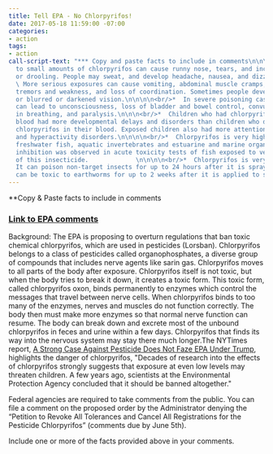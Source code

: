 ```yaml
---
title: Tell EPA - No Chlorpyrifos!
date: 2017-05-18 11:59:00 -07:00
categories:
- action
tags:
- action
call-script-text: "*** Copy and paste facts to include in comments\n\n\n\n<br/>*  Exposure
  to small amounts of chlorpyrifos can cause runny nose, tears, and increased saliva
  or drooling. People may sweat, and develop headache, nausea, and dizziness.\n\n\n\n<br/>*
  \ More serious exposures can cause vomiting, abdominal muscle cramps, muscle twitching,
  tremors and weakness, and loss of coordination. Sometimes people develop diarrhea
  or blurred or darkened vision.\n\n\n\n<br/>*  In severe poisoning cases, exposure
  can lead to unconsciousness, loss of bladder and bowel control, convulsions, difficulty
  in breathing, and paralysis.\n\n\n<br/>*  Children who had chlorpyrifos in their
  blood had more developmental delays and disorders than children who did not have
  chlorpyrifos in their blood. Exposed children also had more attention deficit disorders
  and hyperactivity disorders.\n\n\n\n<br/>*  Chlorpyrifos is very highly toxic to
  freshwater fish, aquatic invertebrates and estuarine and marine organisms. Cholinesterase
  inhibition was observed in acute toxicity tests of fish exposed to very low concentrations
  of this insecticide.             \n\n\n\n<br/>*  Chlorpyrifos is very toxic to bees.
  It can poison non-target insects for up to 24 hours after it is sprayed. Chlorpyrifos
  can be toxic to earthworms for up to 2 weeks after it is applied to soil.             "
---
```


**Copy & Paste facts to include in comments


### [Link to EPA comments](https://www.regulations.gov/docket?D=EPA-HQ-OPP-2007-1005)

Background:
The EPA is proposing to overturn regulations that ban toxic chemical chlorpyrifos, which are used in pesticides (Lorsban). Chlorpyrifos belongs to a class of pesticides called organophosphates, a diverse group of compounds that includes nerve agents like sarin gas. Chlorpyrifos moves to all parts of the body after exposure. Chlorpyrifos itself is not toxic, but when the body tries to break it down, it creates a toxic form. This toxic form, called chlorpyrifos oxon, binds permanently to enzymes which control the messages that travel between nerve cells. When chlorpyrifos binds to too many of the enzymes, nerves and muscles do not function correctly. The body then must make more enzymes so that normal nerve function can resume. The body can break down and excrete most of the unbound chlorpyrifos in feces and urine within a few days. Chlorpyrifos that finds its way into the nervous system may stay there much longer.The NYTimes report, [A Strong Case Against Pesticide Does Not Faze EPA Under Trump](https://mobile.nytimes.com/2017/05/15/health/pesticides-epa-chlorpyrifos-scott-pruitt.html), highlights the danger of chlorpyrifos, "Decades of research into the effects of chlorpyrifos strongly suggests that exposure at even low levels may threaten children. A few years ago, scientists at the Environmental Protection Agency concluded that it should be banned altogether."


Federal agencies are required to take comments from the public. You can file a comment on the proposed order by the Administrator  denying the “Petition to Revoke All Tolerances and Cancel All Registrations for the Pesticide Chlorpyrifos” (comments due by June 5th).

Include one or more of the facts provided above in your comments.